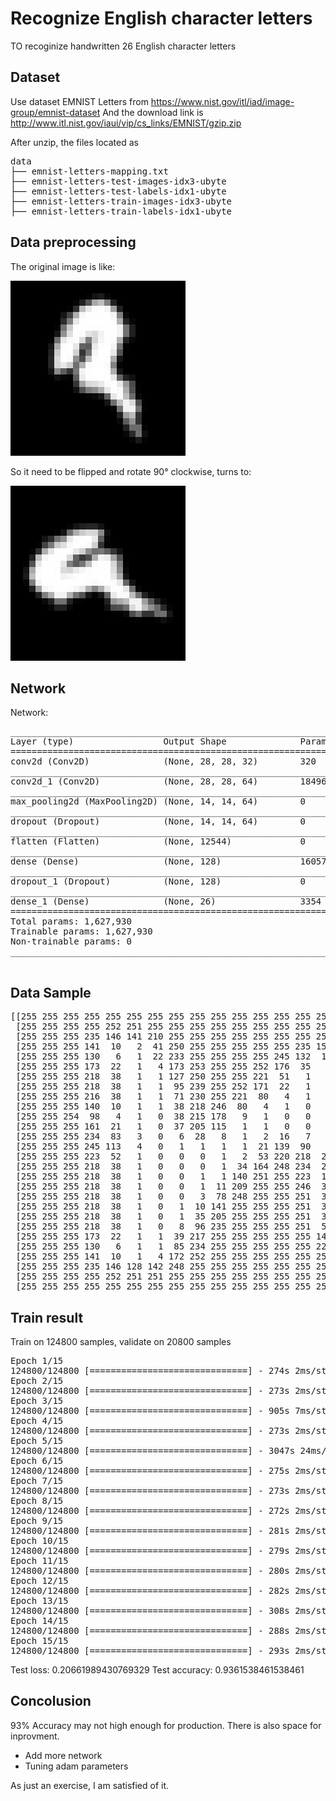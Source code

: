 # Recognize English character letters

TO recoginize handwritten 26 English character letters

## Dataset

Use dataset EMNIST Letters from https://www.nist.gov/itl/iad/image-group/emnist-dataset
And the download link is http://www.itl.nist.gov/iaui/vip/cs_links/EMNIST/gzip.zip

After unzip, the files located as

<pre>
data
├── emnist-letters-mapping.txt
├── emnist-letters-test-images-idx3-ubyte
├── emnist-letters-test-labels-idx1-ubyte
├── emnist-letters-train-images-idx3-ubyte
├── emnist-letters-train-labels-idx1-ubyte
</pre>


## Data preprocessing

The original image is like:

![orginal letter](img.png)

So it need to be flipped and rotate 90° clockwise, turns to:

![rotate 90](img2.png)


## Network

Network:

<pre>
_________________________________________________________________
Layer (type)                 Output Shape              Param #
=================================================================
conv2d (Conv2D)              (None, 28, 28, 32)        320
_________________________________________________________________
conv2d_1 (Conv2D)            (None, 28, 28, 64)        18496
_________________________________________________________________
max_pooling2d (MaxPooling2D) (None, 14, 14, 64)        0
_________________________________________________________________
dropout (Dropout)            (None, 14, 14, 64)        0
_________________________________________________________________
flatten (Flatten)            (None, 12544)             0
_________________________________________________________________
dense (Dense)                (None, 128)               1605760
_________________________________________________________________
dropout_1 (Dropout)          (None, 128)               0
_________________________________________________________________
dense_1 (Dense)              (None, 26)                3354
=================================================================
Total params: 1,627,930
Trainable params: 1,627,930
Non-trainable params: 0
_________________________________________________________________

</pre>

## Data Sample

<pre>
[[255 255 255 255 255 255 255 255 255 255 255 255 255 255 255 255 255 255 255 255 255 255 255 255 255 255 255 255]
 [255 255 255 255 252 251 255 255 255 255 255 255 255 255 255 255 255 255 255 255 255 255 255 255 255 255 255 255]
 [255 255 255 235 146 141 210 255 255 255 255 255 255 255 255 255 255 255 255 255 255 255 255 255 255 255 255 255]
 [255 255 255 141  10   2  41 250 255 255 255 255 255 235 155 222 254 255 255 255 255 255 255 255 255 255 255 255]
 [255 255 255 130   6   1  22 233 255 255 255 255 245 132  17  92 222 255 255 255 255 253 251 251 255 255 255 255]
 [255 255 255 173  22   1   4 173 253 255 255 252 176  35   1  11 129 255 255 255 252 178 130 142 247 255 255 255]
 [255 255 255 218  38   1   1 127 250 255 255 221  51   1   0   1  39 250 255 233 101   8   1   2 144 252 255 255]
 [255 255 255 218  38   1   1  95 239 255 252 171  22   1   0   1  22 233 245 160  23   1   1   9 178 253 255 255]
 [255 255 255 216  38   1   1  71 230 255 221  80   4   1   0   1   5 173 127  34   2   0   3  78 247 255 255 255]
 [255 255 255 140  10   1   1  38 218 246  80   4   1   0   0   0   1   4   1   1   1   1  23 146 255 255 255 255]
 [255 255 254  98   4   1   0  38 215 178   9   1   0   0   0   0   0   0   0   0   1  13 124 233 255 255 255 255]
 [255 255 255 161  21   1   0  37 205 115   1   1   0   0   0   0   0   0   0   1   3 124 223 255 255 255 255 255]
 [255 255 255 234  83   3   0   6  28   8   1   2  16   7   1   0   0   0   1   2  48 246 255 255 255 255 255 255]
 [255 255 255 245 113   4   0   1   1   1   1  21 139  90   2   1   0   0   1  21 160 255 255 255 255 255 255 255]
 [255 255 255 223  52   1   0   0   0   1   2  53 220 218  20   1   0   0   1  38 216 255 255 255 255 255 255 255]
 [255 255 255 218  38   1   0   0   0   1  34 164 248 234  21   1   0   0   1  40 218 255 255 255 255 255 255 255]
 [255 255 255 218  38   1   0   0   1   1 140 251 255 223  10   1   0   1   9 128 247 255 255 255 255 255 255 255]
 [255 255 255 218  38   1   0   0   1  11 209 255 255 246  33   1   0   1  47 209 255 255 255 255 255 255 255 255]
 [255 255 255 218  38   1   0   0   3  78 248 255 255 251  38   1   0   5 115 246 255 255 255 255 255 255 255 255]
 [255 255 255 218  38   1   0   1  10 141 255 255 255 251  38   1   0  22 173 253 255 255 255 255 255 255 255 255]
 [255 255 255 218  38   1   0   1  35 205 255 255 255 251  38   1   1  38 216 255 255 255 255 255 255 255 255 255]
 [255 255 255 218  38   1   0   8  96 235 255 255 255 251  52   1   1  52 223 255 255 255 255 255 255 255 255 255]
 [255 255 255 173  22   1   1  39 217 255 255 255 255 255 140  15  22 145 251 255 255 255 255 255 255 255 255 255]
 [255 255 255 130   6   1   1  85 234 255 255 255 255 255 223 144 173 237 255 255 255 255 255 255 255 255 255 255]
 [255 255 255 141  10   1   4 172 252 255 255 255 255 255 255 252 253 255 255 255 255 255 255 255 255 255 255 255]
 [255 255 255 235 146 128 142 248 255 255 255 255 255 255 255 255 255 255 255 255 255 255 255 255 255 255 255 255]
 [255 255 255 255 252 251 251 255 255 255 255 255 255 255 255 255 255 255 255 255 255 255 255 255 255 255 255 255]
 [255 255 255 255 255 255 255 255 255 255 255 255 255 255 255 255 255 255 255 255 255 255 255 255 255 255 255 255]]
</pre>

 ## Train result

Train on 124800 samples, validate on 20800 samples

<pre>
Epoch 1/15
124800/124800 [==============================] - 274s 2ms/step - loss: 0.9946 - acc: 0.6965 - val_loss: 0.3594 - val_acc: 0.8898
Epoch 2/15
124800/124800 [==============================] - 273s 2ms/step - loss: 0.5672 - acc: 0.8198 - val_loss: 0.3003 - val_acc: 0.9054
Epoch 3/15
124800/124800 [==============================] - 905s 7ms/step - loss: 0.4885 - acc: 0.8437 - val_loss: 0.2696 - val_acc: 0.9150
Epoch 4/15
124800/124800 [==============================] - 273s 2ms/step - loss: 0.4415 - acc: 0.8588 - val_loss: 0.2530 - val_acc: 0.9171
Epoch 5/15
124800/124800 [==============================] - 3047s 24ms/step - loss: 0.4058 - acc: 0.8683 - val_loss: 0.2402 - val_acc: 0.9231
Epoch 6/15
124800/124800 [==============================] - 275s 2ms/step - loss: 0.3717 - acc: 0.8795 - val_loss: 0.2322 - val_acc: 0.9256
Epoch 7/15
124800/124800 [==============================] - 273s 2ms/step - loss: 0.3425 - acc: 0.8883 - val_loss: 0.2284 - val_acc: 0.9263
Epoch 8/15
124800/124800 [==============================] - 272s 2ms/step - loss: 0.3228 - acc: 0.8938 - val_loss: 0.2207 - val_acc: 0.9291
Epoch 9/15
124800/124800 [==============================] - 281s 2ms/step - loss: 0.3080 - acc: 0.8983 - val_loss: 0.2166 - val_acc: 0.9311
Epoch 10/15
124800/124800 [==============================] - 279s 2ms/step - loss: 0.2948 - acc: 0.9009 - val_loss: 0.2117 - val_acc: 0.9325
Epoch 11/15
124800/124800 [==============================] - 280s 2ms/step - loss: 0.2781 - acc: 0.9065 - val_loss: 0.2077 - val_acc: 0.9326
Epoch 12/15
124800/124800 [==============================] - 282s 2ms/step - loss: 0.2671 - acc: 0.9091 - val_loss: 0.2017 - val_acc: 0.9353
Epoch 13/15
124800/124800 [==============================] - 308s 2ms/step - loss: 0.2564 - acc: 0.9116 - val_loss: 0.2186 - val_acc: 0.9337
Epoch 14/15
124800/124800 [==============================] - 288s 2ms/step - loss: 0.2470 - acc: 0.9155 - val_loss: 0.2085 - val_acc: 0.9350
Epoch 15/15
124800/124800 [==============================] - 293s 2ms/step - loss: 0.2358 - acc: 0.9185 - val_loss: 0.2066 - val_acc: 0.9362
</pre>

Test loss: 0.20661989430769329
Test accuracy: 0.9361538461538461


## Concolusion

93% Accuracy may not high enough for production. There is also space for inprovment.

- Add more network
- Tuning adam parameters

As just an exercise, I am satisfied of it.